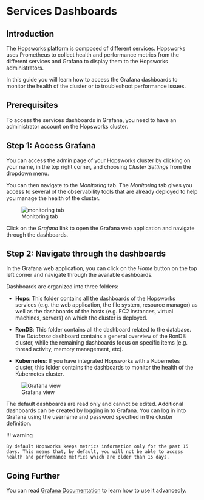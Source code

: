 # Services Dashboards 

## Introduction

The Hopsworks platform is composed of different services. Hopsworks uses Prometheus to collect health and performance metrics from the different services and Grafana to display them to the Hopsworks administrators. 

In this guide you will learn how to access the Grafana dashboards to monitor the health of the cluster or to troubleshoot performance issues.

## Prerequisites

To access the services dashboards in Grafana, you need to have an administrator account on the Hopsworks cluster.

## Step 1: Access Grafana 

You can access the admin page of your Hopsworks cluster by clicking on your name, in the top right corner, and choosing _Cluster Settings_ from the dropdown menu.

You can then navigate to the _Monitoring_ tab. The _Monitoring_ tab gives you access to several of the observability tools that are already deployed to help you manage the health of the cluster.

<figure>
  <img src="../../../../assets/images/admin/monitoring/monitoring_tab.png" alt="monitoring tab" />
  <figcaption>Monitoring tab</figcaption>
</figure>

Click on the _Grafana_ link to open the Grafana web application and navigate through the dashboards.

## Step 2: Navigate through the dashboards

In the Grafana web application, you can click on the _Home_ button on the top left corner and navigate through the available dashboards.

Dashboards are organized into three folders:

- **Hops**: This folder contains all the dashboards of the Hopsworks services (e.g. the web application, the file system, resource manager) as well as the dashboards of the hosts (e.g. EC2 instances, virtual machines, servers) on which the cluster is deployed.

- **RonDB**: This folder contains all the dashboard related to the database. The _Database_ dashboard contains a general overview of the RonDB cluster, while the remaining dashboards focus on specific items (e.g. thread activity, memory management, etc).

- **Kubernetes**: If you have integrated Hopsworks with a Kubernetes cluster, this folder contains the dashboards to monitor the health of the Kubernetes cluster.

<figure>
  <img src="../../../../assets/images/admin/monitoring/grafana.png" alt="Grafana view" />
  <figcaption>Grafana view</figcaption>
</figure>

The default dashboards are read only and cannot be edited. Additional dashboards can be created by logging in to Grafana. You can log in into Grafana using the username and password specified in the cluster definition.

!!! warning

    By default Hopsworks keeps metrics information only for the past 15 days. This means that, by default, you will not be able to access health and performance metrics which are older than 15 days.

## Going Further

You can read [Grafana Documentation](https://grafana.com/docs/) to learn how to use it advancedly.
